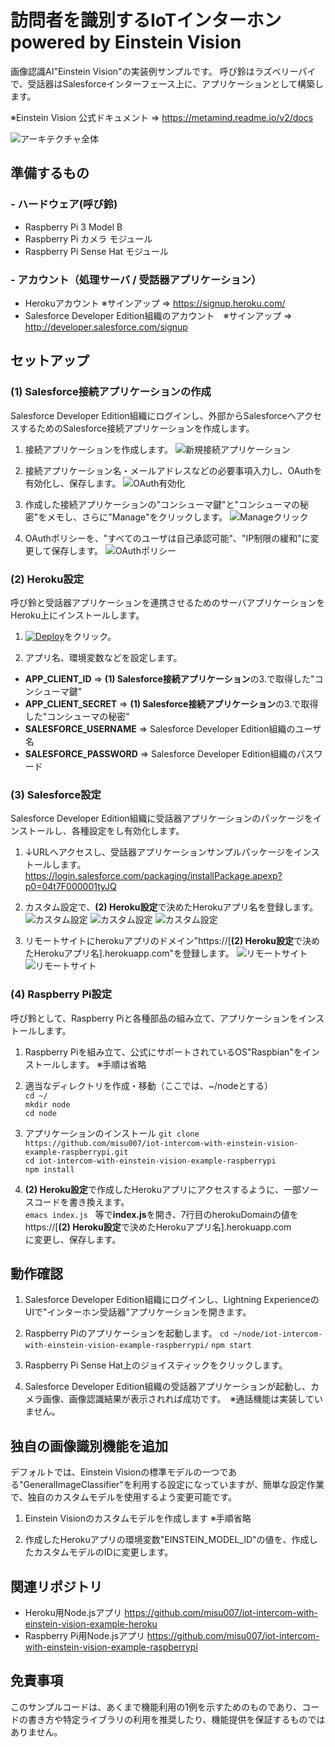 # 訪問者を識別するIoTインターホン powered by Einstein Vision

画像認識AI"Einstein Vision"の実装例サンプルです。 呼び鈴はラズベリーパイで、受話器はSalesforceインターフェース上に、アプリケーションとして構築します。

※Einstein Vision 公式ドキュメント ⇒ <https://metamind.readme.io/v2/docs>

![アーキテクチャ全体](https://github.com/misu007/iot-intercom-with-einstein-vision-example/raw/master/img/img001.png)

## 準備するもの
### - ハードウェア(呼び鈴)
* Raspberry Pi 3 Model B
* Raspberry Pi カメラ モジュール
* Raspberry Pi Sense Hat モジュール

### - アカウント（処理サーバ / 受話器アプリケーション）
* Herokuアカウント ※サインアップ ⇒ <https://signup.heroku.com/>
* Salesforce Developer Edition組織のアカウント　※サインアップ ⇒ <http://developer.salesforce.com/signup>

## セットアップ
### (1) Salesforce接続アプリケーションの作成
Salesforce Developer Edition組織にログインし、外部からSalesforceへアクセスするためのSalesforce接続アプリケーションを作成します。    

1. 接続アプリケーションを作成します。
![新規接続アプリケーション](https://github.com/misu007/iot-intercom-with-einstein-vision-example/raw/master/img/img101.png)

2. 接続アプリケーション名・メールアドレスなどの必要事項入力し、OAuthを有効化し、保存します。
![OAuth有効化](https://github.com/misu007/iot-intercom-with-einstein-vision-example/raw/master/img/img102.png)

3. 作成した接続アプリケーションの"コンシューマ鍵"と"コンシューマの秘密"をメモし、さらに"Manage"をクリックします。
![Manageクリック](https://github.com/misu007/iot-intercom-with-einstein-vision-example/raw/master/img/img103.png)

4. OAuthポリシーを、"すべてのユーザは自己承認可能"、"IP制限の緩和"に変更して保存します。
![OAuthポリシー](https://github.com/misu007/iot-intercom-with-einstein-vision-example/raw/master/img/img104.png)


### (2) Heroku設定
呼び鈴と受話器アプリケーションを連携させるためのサーバアプリケーションをHeroku上にインストールします。  
  
1. [![Deploy](https://www.herokucdn.com/deploy/button.svg)](https://heroku.com/deploy?template=https://github.com/misu007/iot-intercom-with-einstein-vision-example-heroku/tree/master)をクリック。

2. アプリ名、環境変数などを設定します。
* **APP_CLIENT_ID** ⇒ **(1) Salesforce接続アプリケーション**の3.で取得した"コンシューマ鍵"
* **APP_CLIENT_SECRET** ⇒ **(1) Salesforce接続アプリケーション**の3.で取得した"コンシューマの秘密"
* **SALESFORCE_USERNAME** ⇒ Salesforce Developer Edition組織のユーザ名
* **SALESFORCE_PASSWORD** ⇒ Salesforce Developer Edition組織のパスワード

### (3) Salesforce設定
Salesforce Developer Edition組織に受話器アプリケーションのパッケージをインストールし、各種設定をし有効化します。  

1. ↓URLへアクセスし、受話器アプリケーションサンプルパッケージをインストールします。 
<https://login.salesforce.com/packaging/installPackage.apexp?p0=04t7F000001tyJQ>

2. カスタム設定で、**(2) Heroku設定**で決めたHerokuアプリ名を登録します。
![カスタム設定](https://github.com/misu007/iot-intercom-with-einstein-vision-example/raw/master/img/img301.png)
![カスタム設定](https://github.com/misu007/iot-intercom-with-einstein-vision-example/raw/master/img/img302.png)
![カスタム設定](https://github.com/misu007/iot-intercom-with-einstein-vision-example/raw/master/img/img303.png)

3. リモートサイトにherokuアプリのドメイン"https://[**(2) Heroku設定**で決めたHerokuアプリ名].herokuapp.com"を登録します。
![リモートサイト](https://github.com/misu007/iot-intercom-with-einstein-vision-example/raw/master/img/img311.png)
![リモートサイト](https://github.com/misu007/iot-intercom-with-einstein-vision-example/raw/master/img/img312.png)

### (4) Raspberry Pi設定
呼び鈴として、Raspberry Piと各種部品の組み立て、アプリケーションをインストールします。  
  
1. Raspberry Piを組み立て、公式にサポートされているOS"Raspbian"をインストールします。 ※手順は省略

2. 適当なディレクトリを作成・移動（ここでは、~/nodeとする）  
`cd ~/`  
`mkdir node`  
`cd node`  

3. アプリケーションのインストール
`git clone https://github.com/misu007/iot-intercom-with-einstein-vision-example-raspberrypi.git`  
`cd iot-intercom-with-einstein-vision-example-raspberrypi`  
`npm install`  

4. **(2) Heroku設定**で作成したHerokuアプリにアクセスするように、一部ソースコードを書き換えます。  
`emacs index.js`  
等で**index.js**を開き、7行目のherokuDomainの値を  
https://[**(2) Heroku設定**で決めたHerokuアプリ名].herokuapp.com  
に変更し、保存します。

## 動作確認
1. Salesforce Developer Edition組織にログインし、Lightning ExperienceのUIで"インターホン受話器"アプリケーションを開きます。

2. Raspberry Piのアプリケーションを起動します。
`cd ~/node/iot-intercom-with-einstein-vision-example-raspberrypi/` 
`npm start`

3. Raspberry Pi Sense Hat上のジョイスティックをクリックします。


4. Salesforce Developer Edition組織の受話器アプリケーションが起動し、カメラ画像、画像認識結果が表示されれば成功です。　※通話機能は実装していません。

## 独自の画像識別機能を追加
デフォルトでは、Einstein Visionの標準モデルの一つである"GeneralImageClassifier"を利用する設定になっていますが、簡単な設定作業で、独自のカスタムモデルを使用するよう変更可能です。

1. Einstein Visionのカスタムモデルを作成します ※手順省略

2. 作成したHerokuアプリの環境変数"EINSTEIN_MODEL_ID"の値を、作成したカスタムモデルのIDに変更します。


## 関連リポジトリ
* Heroku用Node.jsアプリ
<https://github.com/misu007/iot-intercom-with-einstein-vision-example-heroku>  
* Raspberry Pi用Node.jsアプリ
<https://github.com/misu007/iot-intercom-with-einstein-vision-example-raspberrypi>  

## 免責事項
このサンプルコードは、あくまで機能利用の1例を示すためのものであり、コードの書き方や特定ライブラリの利用を推奨したり、機能提供を保証するものではありません。


